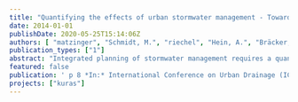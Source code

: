 ```yaml
---
title: "Quantifying the effects of urban stormwater management - Towards a novel approach for integrated planning"
date: 2014-01-01
publishDate: 2020-05-25T15:14:06Z
authors: [ "matzinger", "Schmidt, M.", "riechel", "Hein, A.", "Bräcker, J.", "Strehl, C.", "Nickel, D.", "Libbe, J.", "Sieker, H.", "Pallasch, M.", "Köhler, M.", "Kaiser, D.", "Brückmann, S.", "Möller, C.", "Büter, B.", "Gross, G.", "Günther, R.", "Säumel, I.", "Taute, T.", "schwarzmueller", "Bartel, H.", "Heise, S.", "remy", "sonnenberg", "Schmitt, T. G.", "Heinzmann, B.", "Joswig, K.", "Rehfeld-Klein, M.", "Reichmann, B.", "rouault" ]
publication_types: ["1"]
abstract: "Integrated planning of stormwater management requires a quantitative description of positive and negative effects of possible measures. We suggest quantifying these effects with generic performance indicators within eight categories: building physics and services, landscape quality, urban climate, biodiversity, groundwater, surface water, direct costs and indirect environmental costs. First results indicate that the defined performance indicators allow an objective pre-selection of measures based on their ability to reach local stormwater management goals. The final selection of measures should be based on an evaluation for a specific city quarter (to reduce indicator uncertainty) and reviewed by local stake holders."
featured: false
publication: ' p 8 *In:* International Conference on Urban Drainage (ICUD). Kuching, Borneo, Malaysia. 7.-12. September 2014'
projects: ["kuras"]
---
```


